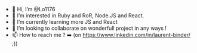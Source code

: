 - 👋  Hi, I’m @Lo1176
- 👀  I’m interested in Ruby and RoR, Node.JS and React.
- 🌱  I’m currently learning more JS and React
- 💞️  I’m looking to collaborate on wonderfull project in any ways !
- 📫  How to reach me ? ➡️ (on https://www.linkedin.com/in/laurent-binder/ ;))

<!---
Lo1176/Lo1176 is a ✨ special ✨ repository because its `README.md` (this file) appears on your GitHub profile.
You can click the Preview link to take a look at your changes.
--->
